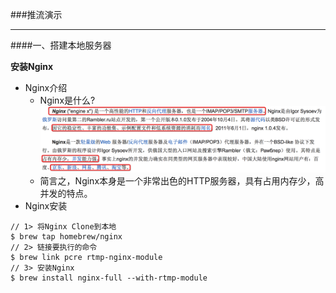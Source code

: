 ###推流演示
***
####一、搭建本地服务器

**安装Nginx**
- Nginx介绍
    - Nginx是什么?![](/assets/193353-d0d35adf8eb94a3b.png)
    - 简言之，Nginx本身是一个非常出色的HTTP服务器，具有占用内存少，高并发的特点。
- Nginx安装

```objc
// 1> 将Nginx Clone到本地
$ brew tap homebrew/nginx
// 2> 链接要执行的命令
$ brew link pcre rtmp-nginx-module
// 3> 安装Nginx
$ brew install nginx-full --with-rtmp-module
```